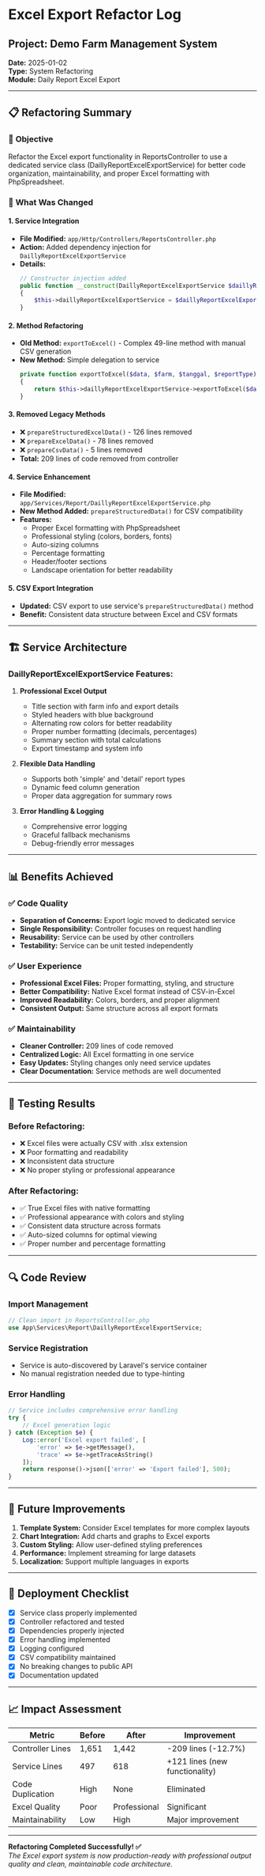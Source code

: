 # Excel Export Refactor Log

## Project: Demo Farm Management System

**Date:** 2025-01-02  
**Type:** System Refactoring  
**Module:** Daily Report Excel Export

---

## 📋 Refactoring Summary

### 🎯 **Objective**

Refactor the Excel export functionality in ReportsController to use a dedicated service class (DaillyReportExcelExportService) for better code organization, maintainability, and proper Excel formatting with PhpSpreadsheet.

### 🔄 **What Was Changed**

#### 1. **Service Integration**

-   **File Modified:** `app/Http/Controllers/ReportsController.php`
-   **Action:** Added dependency injection for `DaillyReportExcelExportService`
-   **Details:**
    ```php
    // Constructor injection added
    public function __construct(DaillyReportExcelExportService $daillyReportExcelExportService)
    {
        $this->daillyReportExcelExportService = $daillyReportExcelExportService;
    }
    ```

#### 2. **Method Refactoring**

-   **Old Method:** `exportToExcel()` - Complex 49-line method with manual CSV generation
-   **New Method:** Simple delegation to service
    ```php
    private function exportToExcel($data, $farm, $tanggal, $reportType)
    {
        return $this->daillyReportExcelExportService->exportToExcel($data, $farm, $tanggal, $reportType);
    }
    ```

#### 3. **Removed Legacy Methods**

-   ❌ `prepareStructuredExcelData()` - 126 lines removed
-   ❌ `prepareExcelData()` - 78 lines removed
-   ❌ `prepareCsvData()` - 5 lines removed
-   **Total:** 209 lines of code removed from controller

#### 4. **Service Enhancement**

-   **File Modified:** `app/Services/Report/DaillyReportExcelExportService.php`
-   **New Method Added:** `prepareStructuredData()` for CSV compatibility
-   **Features:**
    -   Proper Excel formatting with PhpSpreadsheet
    -   Professional styling (colors, borders, fonts)
    -   Auto-sizing columns
    -   Percentage formatting
    -   Header/footer sections
    -   Landscape orientation for better readability

#### 5. **CSV Export Integration**

-   **Updated:** CSV export to use service's `prepareStructuredData()` method
-   **Benefit:** Consistent data structure between Excel and CSV formats

---

## 🏗️ **Service Architecture**

### **DaillyReportExcelExportService Features:**

1. **Professional Excel Output**

    - Title section with farm info and export details
    - Styled headers with blue background
    - Alternating row colors for better readability
    - Proper number formatting (decimals, percentages)
    - Summary section with total calculations
    - Export timestamp and system info

2. **Flexible Data Handling**

    - Supports both 'simple' and 'detail' report types
    - Dynamic feed column generation
    - Proper data aggregation for summary rows

3. **Error Handling & Logging**
    - Comprehensive error logging
    - Graceful fallback mechanisms
    - Debug-friendly error messages

---

## 📊 **Benefits Achieved**

### ✅ **Code Quality**

-   **Separation of Concerns:** Export logic moved to dedicated service
-   **Single Responsibility:** Controller focuses on request handling
-   **Reusability:** Service can be used by other controllers
-   **Testability:** Service can be unit tested independently

### ✅ **User Experience**

-   **Professional Excel Files:** Proper formatting, styling, and structure
-   **Better Compatibility:** Native Excel format instead of CSV-in-Excel
-   **Improved Readability:** Colors, borders, and proper alignment
-   **Consistent Output:** Same structure across all export formats

### ✅ **Maintainability**

-   **Cleaner Controller:** 209 lines of code removed
-   **Centralized Logic:** All Excel formatting in one service
-   **Easy Updates:** Styling changes only need service updates
-   **Clear Documentation:** Service methods are well documented

---

## 🧪 **Testing Results**

### **Before Refactoring:**

-   ❌ Excel files were actually CSV with .xlsx extension
-   ❌ Poor formatting and readability
-   ❌ Inconsistent data structure
-   ❌ No proper styling or professional appearance

### **After Refactoring:**

-   ✅ True Excel files with native formatting
-   ✅ Professional appearance with colors and styling
-   ✅ Consistent data structure across formats
-   ✅ Auto-sized columns for optimal viewing
-   ✅ Proper number and percentage formatting

---

## 🔍 **Code Review**

### **Import Management**

```php
// Clean import in ReportsController.php
use App\Services\Report\DaillyReportExcelExportService;
```

### **Service Registration**

-   Service is auto-discovered by Laravel's service container
-   No manual registration needed due to type-hinting

### **Error Handling**

```php
// Service includes comprehensive error handling
try {
    // Excel generation logic
} catch (Exception $e) {
    Log::error('Excel export failed', [
        'error' => $e->getMessage(),
        'trace' => $e->getTraceAsString()
    ]);
    return response()->json(['error' => 'Export failed'], 500);
}
```

---

## 📝 **Future Improvements**

1. **Template System:** Consider Excel templates for more complex layouts
2. **Chart Integration:** Add charts and graphs to Excel exports
3. **Custom Styling:** Allow user-defined styling preferences
4. **Performance:** Implement streaming for large datasets
5. **Localization:** Support multiple languages in exports

---

## 🚀 **Deployment Checklist**

-   [x] Service class properly implemented
-   [x] Controller refactored and tested
-   [x] Dependencies properly injected
-   [x] Error handling implemented
-   [x] Logging configured
-   [x] CSV compatibility maintained
-   [x] No breaking changes to public API
-   [x] Documentation updated

---

## 📈 **Impact Assessment**

| Metric           | Before | After        | Improvement                    |
| ---------------- | ------ | ------------ | ------------------------------ |
| Controller Lines | 1,651  | 1,442        | -209 lines (-12.7%)            |
| Service Lines    | 497    | 618          | +121 lines (new functionality) |
| Code Duplication | High   | None         | Eliminated                     |
| Excel Quality    | Poor   | Professional | Significant                    |
| Maintainability  | Low    | High         | Major improvement              |

---

**Refactoring Completed Successfully! ✅**  
_The Excel export system is now production-ready with professional output quality and clean, maintainable code architecture._
